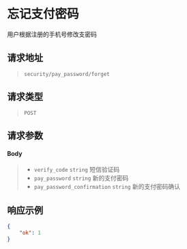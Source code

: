 # 忘记支付密码

用户根据注册的手机号修改支密码

## 请求地址

> `security/pay_password/forget`

## 请求类型

> `POST`

## 请求参数

#### Body

> - `verify_code` `string` 短信验证码
> - `pay_password` `string` 新的支付密码
> - `pay_password_confirmation` `string` 新的支付密码确认

## 响应示例

```json
{
    "ok": 1
}
```
